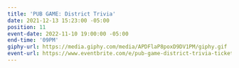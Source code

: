 ```yaml
---
title: 'PUB GAME: District Trivia'
date: 2021-12-13 15:23:00 -05:00
position: 11
event-date: 2022-11-10 19:00:00 -05:00
end-time: '09PM'
giphy-url: https://media.giphy.com/media/APDFlaP8poxD9DV1PM/giphy.gif
event-url: https://www.eventbrite.com/e/pub-game-district-trivia-tickets-445654674127
---
```


